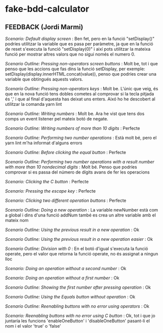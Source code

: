 # fake-bdd-calculator

## FEEDBACK (Jordi Marmi)

*Scenario: Default display screen* : Ben fet, pero en la funció "setDisplay()" podríes utilitzar la variable que es pasa per paràmetre, ja que en la funció de reset s'executa la funció "setDisplay(0)" i així pots utilitzar la mateixa funció per mostrar altres valors que no sigui només el numero 0.

*Scenario Outline: Pressing non-operators screen buttons* : Molt be, tot i que penso que les accions que fas dins la funció setDisplay, per exemple: setDisplay(display.innerHTML.concat(value)), penso que podríes crear una variable que obtingués aquests valors.

*Scenario Outline: Pressing non-operators keys* : Molt be. L'únic que veig, és que en la nova funció tens dobles cometes al comprovar si la tecla pitjada és ',' i que al final d'aquesta has deixat uns enters. Aixó ho he descobert al utilitzar la comanda yarn lint

*Scenario Outline: Writing numbers* : Molt be. Ara he vist que tens dos comps un event listener pel mateix botó de negate.

*Scenario Outline: Writing numbers of more than 10 digits* : Perfecte

*Scenario Outline: Performing two number operations* : Està molt bé, pero el yarn lint m'ha informat d'alguns errors

*Scenario Outline: Before clicking the equal button* : Perfecte

*Scenario Outline: Performing two number operations with a result number with more than 10 nondecimal digits* : Molt bé. Penso que podríes comprovar si es passa del número de dígits avans de fer les operacions

*Scenario: Clicking the C button* : Perfecte

*Scenario: Pressing the escape key* : Perfecte

*Scenario: Clicking two different operation buttons* : Perfecte

*Scenario Outline: Doing a new operation* : La variable newNumber està com a global i dins d'una funció addNum també es crea un altre variable amb el mateix nom

*Scenario Outline: Using the previous result in a new operation* : Ok

*Scenario Outline: Using the previous result in a new operation easier* : Ok

*Scenario Outline: Division with 0* : En el botó d'igual s'executa la funció operate, pero el valor que retorna la funció operate, no és assignat a ningun lloc

*Scenario: Doing an operation without a second number* : Ok

*Scenario: Doing an operation without a first number* : Ok

*Scenario Outline: Showing the first number after pressing operation* : Ok

*Scenario Outline: Using the Equals button without operation* : Ok

*Scenario Outline: Reenabling buttons with no error using operators* : Ok

*Scenario: Reenabling buttons with no error using C button* : Ok, tot i que jo juntaría les funcions 'enableOneButton' i 'disableOneButton' pasant-li el nom i el valor 'true' o 'false'